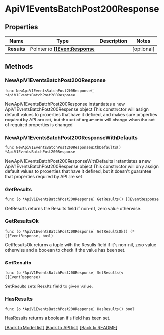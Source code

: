 # ApiV1EventsBatchPost200Response

## Properties

Name | Type | Description | Notes
------------ | ------------- | ------------- | -------------
**Results** | Pointer to [**[]EventResponse**](EventResponse.md) |  | [optional] 

## Methods

### NewApiV1EventsBatchPost200Response

`func NewApiV1EventsBatchPost200Response() *ApiV1EventsBatchPost200Response`

NewApiV1EventsBatchPost200Response instantiates a new ApiV1EventsBatchPost200Response object
This constructor will assign default values to properties that have it defined,
and makes sure properties required by API are set, but the set of arguments
will change when the set of required properties is changed

### NewApiV1EventsBatchPost200ResponseWithDefaults

`func NewApiV1EventsBatchPost200ResponseWithDefaults() *ApiV1EventsBatchPost200Response`

NewApiV1EventsBatchPost200ResponseWithDefaults instantiates a new ApiV1EventsBatchPost200Response object
This constructor will only assign default values to properties that have it defined,
but it doesn't guarantee that properties required by API are set

### GetResults

`func (o *ApiV1EventsBatchPost200Response) GetResults() []EventResponse`

GetResults returns the Results field if non-nil, zero value otherwise.

### GetResultsOk

`func (o *ApiV1EventsBatchPost200Response) GetResultsOk() (*[]EventResponse, bool)`

GetResultsOk returns a tuple with the Results field if it's non-nil, zero value otherwise
and a boolean to check if the value has been set.

### SetResults

`func (o *ApiV1EventsBatchPost200Response) SetResults(v []EventResponse)`

SetResults sets Results field to given value.

### HasResults

`func (o *ApiV1EventsBatchPost200Response) HasResults() bool`

HasResults returns a boolean if a field has been set.


[[Back to Model list]](../README.md#documentation-for-models) [[Back to API list]](../README.md#documentation-for-api-endpoints) [[Back to README]](../README.md)


